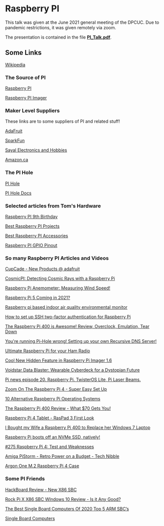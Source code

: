 # Raspberry PI

This talk was given at the June 2021 general meeting of the DPCUC. Due to
pandemic restrictions, it was given remotely via zoom.

The presentation is contained in the file [**PI_Talk.pdf**](./PI_Talk.pdf).

## Some Links

[Wikipedia](https://en.wikipedia.org/wiki/Raspberry_Pi)

### The Source of PI

[Raspberry PI](https://www.raspberrypi.org/)

[Raspberry PI Imager](https://www.raspberrypi.org/software/)

### Maker Level Suppliers

These links are to some suppliers of PI and related stuff!

[AdaFruit](https://www.adafruit.com/)

[SparkFun](https://www.sparkfun.com/)

[Sayal Electronics and Hobbies](https://secure.sayal.com/STORE2/shop.php)

[Amazon.ca](https://www.amazon.ca/s?k=raspberry+pi)

### The PI Hole

[PI Hole](https://pi-hole.net/)

[PI Hole Docs](https://docs.pi-hole.net/)


### Selected articles from Tom's Hardware

[Raspberry PI 9th Birthday](https://www.tomshardware.com/uk/news/raspberry-pi-9th-birthday)

[Best Raspberry PI Projects](https://www.tomshardware.com/features/best-raspberry-pi-projects/1)

[Best Raspberry PI Accessories](https://www.tomshardware.com/best-picks/best-raspberry-pi-accessories)

[Raspberry PI GPIO Pinout](https://www.tomshardware.com/reviews/raspberry-pi-gpio-pinout,6122.html)

### So many Raspberry PI Articles and Videos

[CupCade - New Products @ adafruit](https://youtu.be/xWFJdaWgmVg)

[CosmicPI: Detecting Cosmic Rays with a Raspberry Pi](https://youtu.be/PCB8nv4fatc)

[Raspberry Pi Anemometer: Measuring Wind Speed!](https://youtu.be/1LPEPZ02-t8)

[Raspberry Pi 5 Coming in 2021?](https://youtu.be/GwgJ9g9uvno)

[Raspberry pi based indoor air quality environmental monitor](https://youtu.be/nV4-rTF3aOk)

[How to set up SSH two-factor authentication for Raspberry Pi](https://youtu.be/krRskVc3s4c)

[The Raspberry Pi 400 is Awesome! Review, Overclock, Emulation, Tear Down](https://youtu.be/h86D_6yh1nk)

[You're running Pi-Hole wrong! Setting up your own Recursive DNS Server!](https://youtu.be/FnFtWsZ8IP0)

[Ultimate Raspberry Pi for your Ham Radio](https://youtu.be/oyV4n5IVFRs)

[Cool New Hidden Feature in Raspberry Pi Imager 1.6](https://youtu.be/1AHWm8V6Rro)

[Voidstar Data Blaster: Wearable Cyberdeck for a Dystopian Future](https://youtu.be/guGffGw3uDg)

[Pi news episode 20. Raspberry Pi. TwisterOS Lite, Pi Laser Beams.](https://youtu.be/eDUes93bSqo)

[Zoom On The Raspberry Pi 4 - Super Easy Set Up](https://youtu.be/rv4vfRLbYmU)

[10 Alternative Raspberry Pi Operating Systems](https://youtu.be/1jrVyFEvYT0)

[The Raspberry Pi 400 Review - What $70 Gets You!](https://youtu.be/-JuNcc2nrX8)

[Raspberry Pi 4 Tablet - RasPad 3 First Look](https://youtu.be/XPYfpia8OgE)

[I Bought my Wife a Raspberry Pi 400 to Replace her Windows 7 Laptop](https://youtu.be/WiKY1ux7KT8)

[Raspberry Pi boots off an NVMe SSD, natively!](https://youtu.be/4Womn10v71s)

[#275​ Raspberry Pi 4: Test and Weaknesses](https://youtu.be/0diTHAmVbhc)

[Amiga PiStorm - Retro Power on a Budget - Tech Nibble](https://youtu.be/nlVTt_VeHJs)

[Argon One M.2 Raspberry Pi 4 Case](https://youtu.be/Tgrka088ZFk)

### Some PI Friends

[HackBoard Review - New X86 SBC](https://youtu.be/d9SLdJx108U)

[Rock Pi X X86 SBC WIndows 10 Review - Is it Any Good?](https://youtu.be/kI1FeDvcSFU)

[The Best Single Board Computers Of 2020 Top 5 ARM SBC’s](https://youtu.be/QtkyzkxiKh8)

[Single Board Computers](https://explainingcomputers.com/sbc.html)

